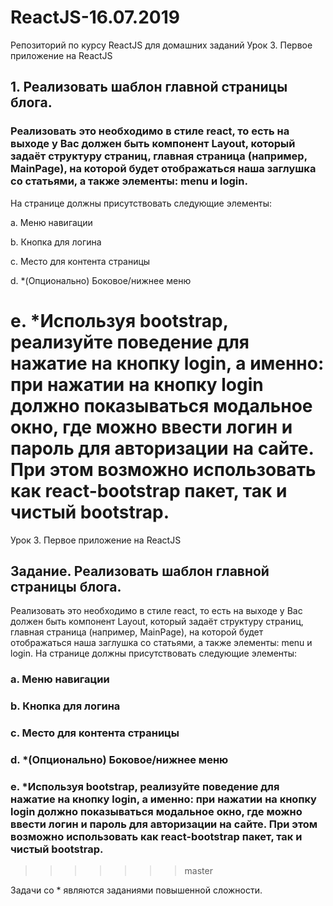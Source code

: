 # ReactJS-16.07.2019
Репозиторий по курсу ReactJS для домашних заданий
Урок 3. Первое приложение на ReactJS

## 1. Реализовать шаблон главной страницы блога. 
### Реализовать это необходимо в стиле react, то есть на выходе у Вас должен быть компонент Layout, который задаёт структуру страниц, главная страница (например, MainPage), на которой будет отображаться наша заглушка со статьями, а также элементы: menu и login.

На странице должны присутствовать следующие элементы:

a. Меню навигации

b. Кнопка для логина

c. Место для контента страницы

d. *(Опционально) Боковое/нижнее меню

e. *Используя bootstrap, реализуйте поведение для нажатие на кнопку login, а именно: при нажатии на кнопку login должно показываться модальное окно, где можно ввести логин и пароль для авторизации на сайте. При этом возможно использовать как react-bootstrap пакет, так и чистый bootstrap.
=======
Урок 3. Первое приложение на ReactJS

## Задание. Реализовать шаблон главной страницы блога. 
Реализовать это необходимо в стиле react, то есть на выходе 
у Вас должен быть компонент Layout, который задаёт структуру страниц, главная страница (например, MainPage), 
на которой будет отображаться наша заглушка со статьями, а также элементы: menu и login.
На странице должны присутствовать следующие элементы:
### a. Меню навигации
### b. Кнопка для логина
### c. Место для контента страницы
### d. *(Опционально) Боковое/нижнее меню
### e. *Используя bootstrap, реализуйте поведение для нажатие на кнопку login, а именно: при нажатии на кнопку login должно показываться модальное окно, где можно ввести логин и пароль для авторизации на сайте. При этом возможно использовать как react-bootstrap пакет, так и чистый bootstrap.
>>>>>>> master

Задачи со * являются заданиями повышенной сложности.

